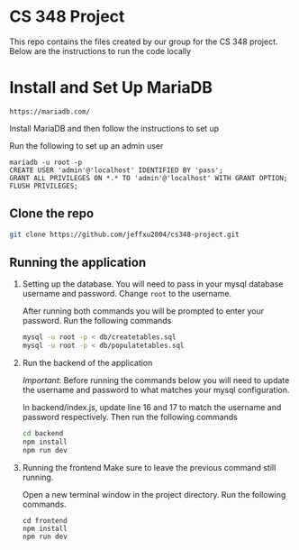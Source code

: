 # CS 348 Project

This repo contains the files created by our group for the 
CS 348 project. Below are the instructions to run the code locally

# Install and Set Up MariaDB
```
https://mariadb.com/
```
Install MariaDB and then follow the instructions to set up

Run the following to set up an admin user
```
mariadb -u root -p
CREATE USER 'admin'@'localhost' IDENTIFIED BY 'pass';
GRANT ALL PRIVILEGES ON *.* TO 'admin'@'localhost' WITH GRANT OPTION;
FLUSH PRIVILEGES;
```

## Clone the repo

```bash
git clone https://github.com/jeffxu2004/cs348-project.git
```


## Running the application

1. Setting up the database.
    You will need to pass in your mysql database username and password.
    Change  `root` to the username.


    After running both commands you will be prompted to enter your password.
    Run the following commands

    ```bash
    mysql -u root -p < db/createtables.sql
    mysql -u root -p < db/populatetables.sql
    ```

2. Run the backend of the application

    *Important*: Before running the commands below you will need to 
    update the username and password to what matches your mysql configuration. 


    In backend/index.js, update line 16 and 17 to match the username and password respectively.
    Then run the following commands
    ```bash
    cd backend
    npm install
    npm run dev
    ```

3. Running the frontend
    Make sure to leave the previous command still running.

    Open a new terminal window in the project directory.
    Run the following commands.

    ```
    cd frontend
    npm install
    npm run dev
    ```
